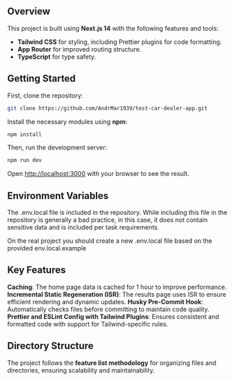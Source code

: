 ## Overview
This project is built using **Next.js 14** with the following features and tools:
- **Tailwind CSS** for styling, including Prettier plugins for code formatting.
- **App Router** for improved routing structure.
- **TypeScript** for type safety.

## Getting Started
First, clone the repository:
```bash
git clone https://github.com/AndrMar1939/test-car-dealer-app.git
```

Install the necessary modules using **npm**:

```bash
npm install
```

Then, run the development server:

```bash
npm run dev
```

Open [http://localhost:3000](http://localhost:3000) with your browser to see the result.

## Environment Variables

The .env.local file is included in the repository. While including this file in the repository is generally a bad practice, in this case, it does not contain sensitive data and is included per task requirements.

On the real project you should create a new .env.local file based on the provided env.local.example

## Key Features

**Caching**: The home page data is cached for 1 hour to improve performance.
**Incremental Static Regeneration (ISR)**: The results page uses ISR to ensure efficient rendering and dynamic updates.
**Husky Pre-Commit Hook**: Automatically checks files before committing to maintain code quality.
**Prettier and ESLint Config with Tailwind Plugins**: Ensures consistent and formatted code with support for Tailwind-specific rules.

## Directory Structure
The project follows the **feature list methodology** for organizing files and directories, ensuring scalability and maintainability.

